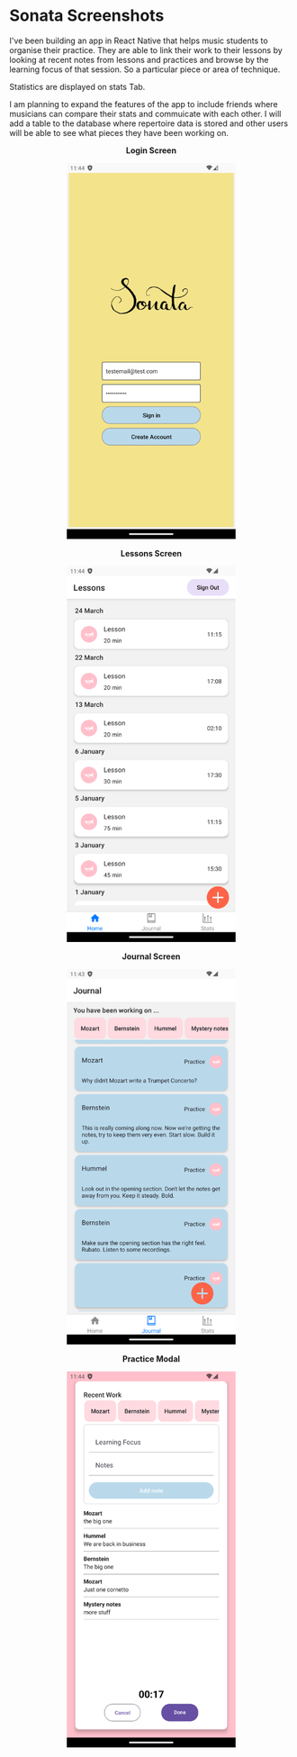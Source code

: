 # Sonata Screenshots

I've been building an app in React Native that helps music students to organise their practice. They are able to link their work to their lessons by looking at recent notes from lessons and practices and browse by the learning focus of that session. So a particular piece or area of technique.

Statistics are displayed on stats Tab.

I am planning to expand the features of the app to include friends where musicians can compare their stats and commuicate with each other. I will add a table to the database where repertoire data is stored and other users will be able to see what pieces they have been working on.

<p align="center"><strong>Login Screen</strong></p>
<p align="center"><img src="./assets/screenshots/Login.png" alt="Login Screen" width="300"></p>

<p align="center"><strong>Lessons Screen</strong></p>
<p align="center"><img src="./assets/screenshots/lessonScreen.png" alt="Lessons Screen" width="300"></p>

<p align="center"><strong>Journal Screen</strong></p>
<p align="center"><img src="./assets/screenshots/Journal.png" alt="Journal Screen" width="300"></p>

<p align="center"><strong>Practice Modal</strong></p>
<p align="center"><img src="./assets/screenshots/AddPracticeModal.png" alt="Practice Modal" width="300"></p>
